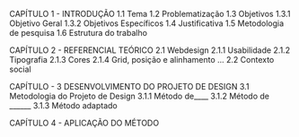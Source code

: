 CAPÍTULO 1 - INTRODUÇÃO
	1.1 Tema
	1.2 Problematização
	1.3 Objetivos
		1.3.1 Objetivo Geral
		1.3.2 Objetivos Específicos
	1.4 Justificativa
	1.5 Metodologia de pesquisa
	1.6 Estrutura do trabalho
	
CAPÍTULO 2 - REFERENCIAL TEÓRICO
	2.1 Webdesign
		2.1.1 Usabilidade
		2.1.2 Tipografia
		2.1.3 Cores
		2.1.4 Grid, posição e alinhamento
		...
	2.2 Contexto social
	
CAPÍTULO - 3 DESENVOLVIMENTO DO PROJETO DE DESIGN
	3.1 Metodologia do Projeto de Design
		3.1.1 Método de____
		3.1.2 Método de ______
		3.1.3 Método adaptado

CAPÍTULO 4 - APLICAÇÃO DO MÉTODO

